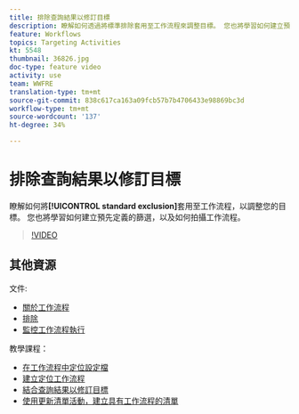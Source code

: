 ```yaml
---
title: 排除查詢結果以修訂目標
description: 瞭解如何透過將標準排除套用至工作流程來調整目標。 您也將學習如何建立預先定義的篩選，以及如何拍攝工作流程。
feature: Workflows
topics: Targeting Activities
kt: 5548
thumbnail: 36826.jpg
doc-type: feature video
activity: use
team: WWFRE
translation-type: tm+mt
source-git-commit: 838c617ca163a09fcb57b7b4706433e98869bc3d
workflow-type: tm+mt
source-wordcount: '137'
ht-degree: 34%

---
```



# 排除查詢結果以修訂目標

瞭解如何將&#x200B;**[!UICONTROL standard exclusion]**&#x200B;套用至工作流程，以調整您的目標。 您也將學習如何建立預先定義的篩選，以及如何拍攝工作流程。

>[!VIDEO](https://video.tv.adobe.com/v/36826?quality=12)

## 其他資源

文件:

* [關於工作流程](https://docs.adobe.com/content/help/en/campaign-classic/using/automating-with-workflows/introduction/about-workflows.html)
* [排除](https://docs.adobe.com/content/help/en/campaign-classic/using/automating-with-workflows/targeting-activities/exclusion.html)
* [監控工作流程執行](https://docs.adobe.com/content/help/en/campaign-classic/using/automating-with-workflows/monitoring-workflows/monitoring-workflow-execution.html)

教學課程：

* [在工作流程中定位設定檔](/help/getting-started/targeting-profiles-in-a-workflow.md)
* [建立定位工作流程](/help/automating-with-workflows/creating-a-targeting-workflow.md)
* [結合查詢結果以修訂目標](/help/automating-with-workflows/refining-targets-by-combining-query-results.md)
* [使用更新清單活動，建立具有工作流程的清單](/help/automating-with-workflows/using-the-update-list-activity.md)

